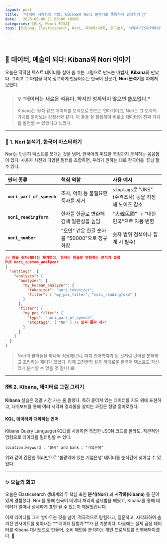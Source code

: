 ```yaml
---
layout: post
title:  "데이터 시각화의 마법, Kibana와 Nori 분석기로 똑똑하게 검색하기 🎨"
date:   2025-08-08 21:00:00 +0900
categories: [ELK, Woori FISA]
tags: [Kibana, Elasticsearch, Nori, 데이터시각화, 로그분석, '#우리FIS아카데미', '#우리FISA', '#AI엔지니어링', '#K-디지털트레이닝', '#우리에프아이에스', '#글로벌소프트웨어캠퍼스']
---
```


<br>

## 🎨 데이터, 예술이 되다: Kibana와 Nori 이야기

오늘은 딱딱한 텍스트 데이터를 살아 숨 쉬는 그림으로 만드는 마법사, **Kibana**와 만났다. 그리고 그 마법을 더욱 정교하게 만들어주는 한국어 전문가, **Nori 분석기**를 파헤쳐 보았다.

> ### 💡 "데이터는 새로운 석유다. 하지만 정제되지 않으면 쓸모없다."
> Kibana는 원석 같은 데이터를 보석으로 만드는 연마기이고, Nori는 그 보석의 가치를 알아보는 감정사와 같다. 이 둘을 잘 활용해야 비로소 데이터의 진짜 가치를 발견할 수 있겠다고 느꼈다.

---

### 🔬 1. Nori 분석기, 한국어 마스터하기

Nori는 단순히 텍스트를 쪼개는 것을 넘어, 한국어의 미묘한 특징까지 분석하는 꼼꼼함이 있다. 사용자 사전과 다양한 필터를 조합하면, 우리가 원하는 대로 한국어를 ‘튜닝’할 수 있다.

| 필터 종류 | **핵심 역할** | **사용 예시** |
| :--- | :--- | :--- |
| **`nori_part_of_speech`** | 조사, 어미 등 불필요한 품사를 제거 | `stoptags`로 "JKS"(주격조사) 등을 지정해 노이즈 감소 |
| **`nori_readingform`** | 한자를 한글로 변환해 검색 일관성을 높임 | "大韓民國" → "대한민국"으로 자동 변환 |
| **`nori_number`** | "오만" 같은 한글 숫자를 "50000"으로 정규화함 | 숫자 범위 검색이나 집계 시 필수! |

```json
// 한글 숫자(NR)는 제거하고, 한자는 한글로 변환하는 분석기 설정
PUT nori_custom_analyzer
{
  "settings": {
    "analysis": {
      "analyzer": {
        "my_korean_analyzer": {
          "tokenizer": "nori_tokenizer",
          "filter": [ "my_pos_filter", "nori_readingform" ]
        }
      },
      "filter": {
        "my_pos_filter": {
          "type": "nori_part_of_speech",
          "stoptags": [ "NR" ] // 숫자 품사 제거
        }
      }
    }
  }
}
```

> Nori의 필터들을 하나씩 적용해보니, 마치 언어학자가 된 것처럼 단어를 분해하고 조립하는 재미가 있었다. 이제 고전문학 같은 까다로운 한국어 텍스트도 자신 있게 분석할 수 있을 것 같다! 😄

---

### 🗺️ 2. Kibana, 데이터로 그림 그리기

**Kibana** 실습은 정말 시간 가는 줄 몰랐다. 특히 흩어져 있는 데이터를 지도 위에 표현하고, 대쉬보드를 통해 여러 시각화 결과물을 살피는 과정은 정말 흥미로웠다.

#### KQL, 데이터와 대화하는 언어

Kibana Query Language(KQL)를 사용하면 복잡한 JSON 코드를 몰라도, 직관적인 명령으로 데이터를 필터링할 수 있다.

`location.keyword : "불광" and bank : "기업은행"`

위와 같이 간단한 쿼리만으로 ‘불광역에 있는 기업은행’ 데이터를 순식간에 찾아낼 수 있었다.

---

### ✨ 오늘의 회고

오늘은 Elasticsearch 생태계의 두 핵심 축인 **분석(Nori)** 과 **시각화(Kibana)** 를 깊이 있게 경험했다. Nori를 통해 한국어 데이터 처리의 섬세함을 배웠고, Kibana를 통해 데이터가 얼마나 섬세하게 표현 될 수 있는지 깨달았습니다.

이제 데이터를 그저 쌓아두는 것을 넘어, 적극적으로 탐험하고, 질문하고, 시각화하여 숨겨진 인사이트를 찾아내는 **‘데이터 탐험가’**가 된 기분이다. 다음에는 실제 금융 데이터를 Kibana 대시보드로 만들어, 소비 패턴을 분석하는 개인 프로젝트를 진행해봐야겠다. 🚀
